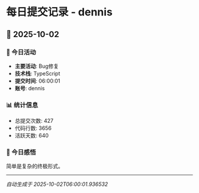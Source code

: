 # 每日提交记录 - dennis

## 📅 2025-10-02

### 🎯 今日活动
- **主要活动**: Bug修复
- **技术栈**: TypeScript
- **提交时间**: 06:00:01
- **账号**: dennis

### 📊 统计信息
- 总提交次数: 427
- 代码行数: 3656
- 活跃天数: 640

### 💭 今日感悟
简单是复杂的终极形式。

---
*自动生成于 2025-10-02T06:00:01.936532*
